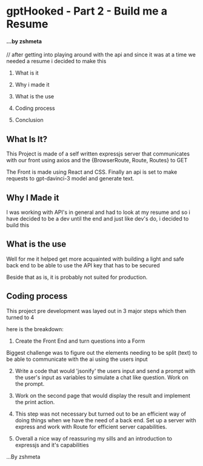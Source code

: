 
# gptHooked - Part 2 - Build me a Resume

#### ...by zshmeta


// after getting into playing around with the api and since it was at a time we needed a resume i decided to make this

1. What is it

2. Why i made it

3. What is the use

4. Coding process

5. Conclusion





## What Is It?


This Project is made of a self written expressjs server that communicates with our front using axios and the {BrowserRoute, Route, Routes} to GET

The Front is made using React and CSS.
Finally an api is set to make requests to gpt-davinci-3 model and generate text.


## Why I Made it


I was working with API's in general and had to look at my resume and so i have decided to be a dev until the end and just like dev's do, i decided to build this


## What is the use


Well for me it helped get more acquainted with building a light and safe back end to be able to use the API key that has to be secured

Beside that as is, it is probably not suited for production.

## Coding process


This project pre development was layed out in 3 major steps which then turned to 4 

here is the breakdown:


1. Create the Front End and turn questions into a Form

Biggest challenge was to figure out the elements needing to be split (text) to be able to communicate with the ai using the users input


2. Write a code that would 'jsonify' the users input and send a prompt with the user's input as variables to simulate a chat like question. Work on the prompt.


3. Work on the second page that would display the result and implement the print action.


4. This step was not necessary but turned out to be an efficient way of doing things when we have the need of a back end. Set up a server with express and work with Route for efficient server capabilities.


5. Overall a nice way of reassuring my sills and an introduction to expressjs and it's capabilities


...By zshmeta